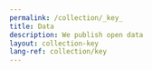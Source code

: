 ```yaml
---
permalink: /collection/_key_
title: Data
description: We publish open data
layout: collection-key
lang-ref: collection/key
---
```


